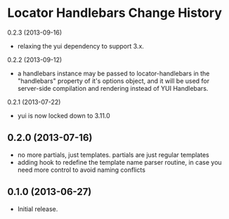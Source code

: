 Locator Handlebars Change History
=================================

0.2.3 (2013-09-16)

* relaxing the yui dependency to support 3.x.

0.2.2 (2013-09-12)

* a handlebars instance may be passed to locator-handlebars in the "handlebars" property of it's options object, and it will be used for server-side compilation and rendering instead of YUI Handlebars.

0.2.1 (2013-07-22)

* yui is now locked down to 3.11.0

0.2.0 (2013-07-16)
------------------

* no more partials, just templates. partials are just regular templates
* adding hook to redefine the template name parser routine, in case you need more control to avoid naming conflicts

0.1.0 (2013-06-27)
------------------

* Initial release.
